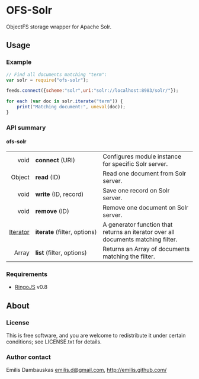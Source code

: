 # OFS-Solr

ObjectFS storage wrapper for Apache Solr.

## Usage

### Example

```javascript
// Find all documents matching "term":
var solr = require("ofs-solr");

feeds.connect({scheme:"solr",uri:"solr://localhost:8983/solr/"});

for each (var doc in solr.iterate("term")) {
    print("Matching document:", uneval(doc));
}
```

### API summary

#### ofs-solr

<table><tbody>
<tr><td align="right">void</td>
    <td><b>connect</b> (URI)</td>
    <td>Configures module instance for specific Solr server.</td></tr>
<tr><td align="right">Object</td>
    <td><b>read</b> (ID)</td>
    <td>Read one document from Solr server.</td></tr>
<tr><td align="right">void</td>
    <td><b>write</b> (ID, record)</td>
    <td>Save one record on Solr server.</td></tr>
<tr><td align="right">void</td>
    <td><b>remove</b> (ID)</td>
    <td>Remove one document on Solr server.</td></tr>
<tr><td align="right"><a href="https://developer.mozilla.org/en/JavaScript/Guide/Iterators_and_Generators">Iterator</a></td>
    <td nowrap="nowrap"><b>iterate</b> (filter, options)</td>
    <td>A generator function that returns an iterator over all documents matching filter.</td></tr>
<tr><td align="right">Array</td>
    <td><b>list</b> (filter, options)</td>
    <td>Returns an Array of documents matching the filter.</td></tr>
</tbody></table>


### Requirements

- [RingoJS](http://ringojs.org/) v0.8

## About

### License

This is free software, and you are welcome to redistribute it under certain conditions; see LICENSE.txt for details.

### Author contact

Emilis Dambauskas <emilis.d@gmail.com>, <http://emilis.github.com/>




